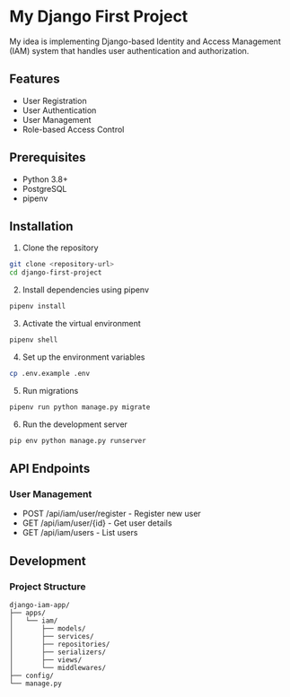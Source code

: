 # My Django First Project

My idea is implementing Django-based Identity and Access Management (IAM) system that handles user authentication and authorization.

## Features

- User Registration
- User Authentication
- User Management
- Role-based Access Control

## Prerequisites

- Python 3.8+
- PostgreSQL
- pipenv

## Installation

1. Clone the repository

```bash
git clone <repository-url>
cd django-first-project
```

2. Install dependencies using pipenv

```bash
pipenv install
```

3. Activate the virtual environment

```bash
pipenv shell
```

4. Set up the environment variables

```bash
cp .env.example .env
```

5. Run migrations

```bash
pipenv run python manage.py migrate
```

6. Run the development server

```bash
pip env python manage.py runserver
```

## API Endpoints

### User Management

- POST /api/iam/user/register - Register new user
- GET /api/iam/user/{id} - Get user details
- GET /api/iam/users - List users

## Development

### Project Structure

```plaintext
django-iam-app/
├── apps/
│   └── iam/
│       ├── models/
│       ├── services/
│       ├── repositories/
│       ├── serializers/
│       ├── views/
│       └── middlewares/
├── config/
└── manage.py
```
